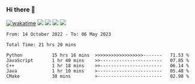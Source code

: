 ### Hi there 👋
[![wakatime](https://wakatime.com/badge/user/368879df-dc38-4b1a-86c4-8a2054a0e074.svg)](https://wakatime.com/@368879df-dc38-4b1a-86c4-8a2054a0e074)
<img src="https://img.shields.io/badge/Windows-0078D6?style=flat&logo=Windows&logoColor=white">
<img src="https://img.shields.io/badge/IntelliJ_IDEA-000000.svg?style=flat&logo=IntelliJ-IDEA&logoColor=white">
<img src="https://img.shields.io/badge/Visual_Studio_Code-007ACC?style=flat&logo=Visual-Studio-Code&logoColor=white">
<img src="https://img.shields.io/badge/Discord-5865F2?label=kano%233578&style=flat&logo=discord&logoColor=white">
<br>


<!--START_SECTION:waka-->

```text
From: 14 October 2022 - To: 06 May 2023

Total Time: 21 hrs 20 mins

Python           15 hrs 16 mins  >>>>>>>>>>>>>>>>>>-------   71.53 %
JavaScript       1 hr 40 mins    >>-----------------------   07.85 %
C++              1 hr 18 mins    >>-----------------------   06.14 %
Java             1 hr 10 mins    >------------------------   05.48 %
CMake            38 mins         >------------------------   02.98 %
```

<!--END_SECTION:waka-->
